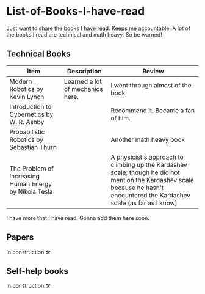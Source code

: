 # List-of-Books-I-have-read
Just want to share the books I have read. Keeps me accountable. A lot of the books I read are technical and math heavy. So be warned!

## Technical Books
| Item         | Description     | Review |
|--------------|-----------|------------|
| Modern Robotics by Kevin Lynch | Learned a lot of mechanics here.  | I went through almost of the book.     | 
|Introduction to Cybernetics by W. R. Ashby | |Recommend it. Became a fan of him. |
| Probabilistic Robotics by Sebastian Thurn | | Another math heavy book|
| The Problem of Increasing Human Energy by Nikola Tesla | | A physicist's approach to climbing up the Kardashev scale; though he did not mention the Kardashev scale because he hasn't encountered the Kardashev scale (as far as I know) |

I have more that I have read. Gonna add them here soon.

## Papers

In construction ⚒️


## Self-help books

In construction ⚒️
